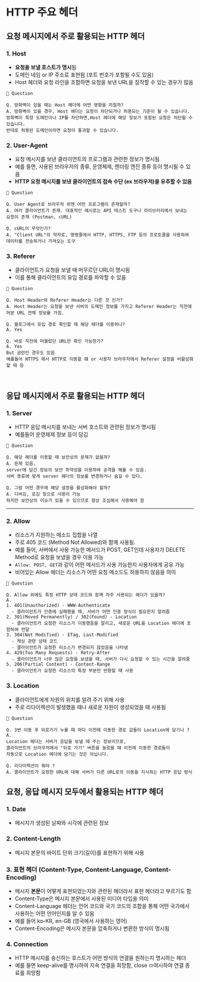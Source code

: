 # HTTP 주요 헤더 
## 요청 메시지에서 주로 활용되는 HTTP 헤더

### 1. Host 
- **요청을 보낼 호스트가 명시**됨
- 도메인 네임 or IP 주소로 표현됨 (포트 번호가 포함될 수도 있음)
- Host 헤더와 요청 라인을 조합하면 요청을 보낸 URL을 짐작할 수 있는 경우가 많음 

``` 
🔎 Question

Q. 방화벽이 있을 때는 Host 헤더에 어떤 영향을 끼칠까? 
A. 방화벽이 있을 경우, Host 헤더는 요청이 차단되거나 허용되는 기준이 될 수 있습니다. 
방화벽이 특정 도메인이나 IP를 차단하면,Host 헤더에 해당 정보가 포함된 요청은 차단될 수 있습니다. 
반대로 허용된 도메인이라면 요청이 통과할 수 있습니다.
```

### 2. User-Agent
- 요청 메시지를 보낸 클라이언트의 프로그램과 관련한 정보가 명시됨 
- 예를 들면, 사용된 브라우저의 종류, 운영체제, 렌더링 엔진 종류 등이 명시될 수 있음 
- **HTTP 요청 메시지를 보낸 클라이언트의 접속 수단 (ex 브라우저)을 유추할 수 있음**

```
🔎 Question

Q. User Agent로 브라우저 외엔 어떤 프로그램이 존재할까? 
A. 여러 클라이언트가 존재. 대표적인 예시로는 API 테스트 도구나 라이브러리에서 보내는 요청이 존재 (Postman, cURL)

Q. cURL이 무엇인가? 
A. "Client URL"의 약자로, 명령줄에서 HTTP, HTTPS, FTP 등의 프로토콜을 사용하여 데이터를 전송하거나 가져오는 도구

```



### 3. Referer
- 클라이언트가 요청을 보낼 때 머무르던 URL이 명시됨 
- 이를 통해 클라이언트의 유입 경로를 파악할 수 있음 

```
🔎 Question

Q. Host Header와 Referer Header는 다른 것 인가? 
A. Host Header는 요청을 보낸 서버의 도메인 정보를 가지고 Referer Header는 직전에 머문 URL 전체 정보를 가짐. 

Q. 블로그에서 유입 경로 확인할 때 해당 헤더를 이용하나? 
A. Yes 

Q. 바로 직전에 머물렀던 URL만 확인 가능한가? 
A. Yes 
But 공란인 경우도 있음 
예를들어 HTTPS 에서 HTTP로 이동할 떄 or 사용자 브라우저에서 Referer 설정을 비활성화할 때 등 



```



## 응답 메시지에서 주로 활용되는 HTTP 헤더
### 1. Server  
- HTTP 응답 메시지를 보내는 서버 호스트와 관련된 정보가 명시됨 
- 예를들어 운영체제 정보 등이 담김 

```
🔎 Question

Q. 해당 헤더를 이용할 때 보안상의 문제가 없을까? 
A. 문제 있음. 
server에 담긴 정보의 보안 취약성을 이용하여 공격을 해올 수 있음. 
서버 종류에 맞게 server 헤더의 정보를 변경하거나 숨길 수 있다. 

Q. 그럼 어떤 경우에 해당 설정을 활성화해야 할까? 
A. 디버깅, 로깅 등으로 사용이 가능 
하지만 보안상의 이슈가 있을 수 있으므로 항상 조심해서 사용해야 함

```

---
### 2. Allow 
- 리소스가 지원하는 메소드 집합을 나열
- 주로 405 코드 (Method Not Allowed)와 함께 사용됨. 
- 예를 들어, 서버에서 사용 가능한 메서드가 POST, GET인데 사용자가 DELETE Method로 요청을 보냈을 경우 이용 가능
- `Allow: POST, GET`과 같이 어떤 메서드가 사용 가능한지 사용자에게 공유 가능 
- 비어있는 Allow 헤더는 리소스가 어떤 요청 메소드도 허용하지 않음을 의미

```
🔎 Question

Q. Allow 외에도 특정 HTTP 상태 코드와 함께 자주 사용되는 헤더가 있을까?
A. 
1. 401(Unauthorized) - WWW-Authenticate
  - 클라이언트가 인증에 실패했을 때, 서버가 어떤 인증 방식이 필요한지 알려줌 
2. 301(Moved Permanently) / 302(Found) - Location
  - 클라이언트가 요청한 리소스가 이동했음을 알리고, 새로운 URL을 Location 헤더에 포함하여 전달
3. 304(Not Modified) - ETag, Last-Modified
  - 캐싱 관련 상태 코드 
  - 클라이언트가 요청한 리소스가 변경되지 않았음을 나타냄 
4. 429(Too Many Requests) - Retry-After  
  - 클라이언트가 너무 많은 요청을 보냈을 때, 서버가 다시 요청할 수 있는 시간을 알려줌 
5. 206(Partial Content) - Content-Range
  - 클라이언트가 요청한 리소스의 특정 부분만 반환할 때 사용 

```

### 3. Location
- 클라이언트에게 자원의 위치를 알려 주기 위해 사용
- 주로 리다이렉션이 발생했을 때나 새로운 자원이 생성되었을 때 사용됨  

```
🔎 Question

Q. 3번 이동 후 뒤로가기 누를 때 마다 이전에 이동한 경로 값들이 Location에 담기나 ?  
A. 
Location 헤더는 서버가 응답을 보낼 때 주는 정보이므로, 
클라이언트의 브라우저에서 "뒤로 가기" 버튼을 눌렀을 때 이전에 이동한 경로들이 
자동으로 Location 헤더에 담기는 것은 아닙니다.

Q. 리다이렉션이 뭐야 ? 
A. 클라이언트가 요청한 URL에 대해 서버가 다른 URL로의 이동을 지시하는 HTTP 응답 방식
```




## 요청, 응답 메시지 모두에서 활용되는 HTTP 헤더 

### 1. Date
- 메시지가 생성된 날짜와 시각에 관련된 정보


### 2. Content-Length
- 메시지 본문의 바이트 단위 크기(길이)를 표현하기 위해 사용 


### 3. 표현 헤더 (Content-Type, Content-Language, Content-Encoding)
- 메시지 **본문**이 어떻게 표현되었는지와 관련된 헤더라서 표현 헤더라고 부르기도 함
- Content-Type은 메시지 본문에서 사용된 미디어 타입을 의미 
- Content-Language 헤더는 언어 코드와 국가 코드의 조합을 통해 어떤 국가에서 사용하는 어떤 언어인지를 알 수 있음 
- 예를 들어 ko-KR, en-GB (영국에서 사용하는 영어) 
- Content-Encoding은 메시지 본문을 압축하거나 변환한 방식이 명시됨 


### 4. Connection
- HTTP 메시지를 송신하는 호스트가 어떤 방식의 연결을 원하는지 명시하는 헤더 
- 예를 들면 keep-alive를 명시하여 지속 연결을 희망함, close ㅁ여시하여 연결 종료를 희망함 